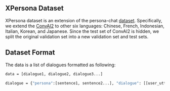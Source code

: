 ## XPersona Dataset
XPersona dataset is an extension of the persona-chat [dataset](https://www.aclweb.org/anthology/P18-1205/). Specifically, we extend the [ConvAI2](http://convai.io) to other six languages: Chinese, French, Indonesian, Italian, Korean, and Japanese. Since the test set of ConvAI2 is hidden, we split the original validation set into a new validation set and test sets.

## Dataset Format
The data is a list of dialogues formatted as following:
```bash
data = [dialogue1, dialogue2, dialogue3...]
```
```bash
dialogue = {"persona":[sentence1, sentence2...], "dialogue": [[user_utterence1, response1], [user_utterence2, response2]...]}
```
